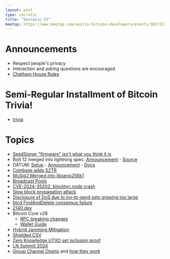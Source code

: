 ```yaml
---
layout: post
type: socratic
title: "Socratic 57"
meetup: https://www.meetup.com/austin-bitcoin-developers/events/301717248
---
```


# Announcements

- Respect people's privacy
- Interaction and asking questions are encouraged
- [Chatham House Rules](https://www.chathamhouse.org/about-us/chatham-house-rule)

# Semi-Regular Installment of Bitcoin Trivia!

- [trivia]()

# Topics

- [SeedSigner "firmware" isn't what you think it is](https://gist.github.com/kdmukai/e270dd1c7b53b8daea4a9fc1ac89847c)
- Bolt 12 merged into lightning spec: [Announcement](https://stacker.news/items/698612) - [Source](https://github.com/lightning/bolts/blob/master/12-offer-encoding.md)
- DATUM: [Setup](https://ocean.xyz/docs/datum-setup) - [Announcement](https://bitcoinmagazine.com/technical/aaron-oceans-datum-is-tackling-bitcoins-most-pressing-problem) - [Docs](https://ocean.xyz/docs/datum)
- [Coinbase adds S2TR](https://x.com/coinbaseassets/status/1843712761391399318?s=46&t=fmMSkrK7pqpQM0KQQmMMzg)
- [MuSig2 Merged into libsecp256k1](https://x.com/n1ckler/status/1843311745860849940)
- [Broadcast Pools](https://github.com/bitcoin/bitcoin/issues/30471)
- [CVE-2024-35202: blocktxn node crash](https://bitcoincore.org/en/2024/10/08/disclose-blocktxn-crash/)
- [Slow block propagation attack](https://bitcoincore.org/en/2024/10/08/disclose-mutated-blocks-hindering-propagation/)
- [Disclosure of DoS due to inv-to-send sets growing too large](https://bitcoincore.org/en/2024/10/08/disclose-large-inv-to-send/)
- [btcd FindAndDelete consensus failure](https://github.com/btcsuite/btcd/security/advisories/GHSA-27vh-h6mc-q6g8)
- [2140.dev](https://2140.dev/)
- Bitcoin Core v28
  - [RPC breaking changes](https://github.com/bitcoin/bitcoin/issues/31039)
  - [Wallet Guide](https://bitcoinops.org/en/bitcoin-core-28-wallet-integration-guide/)
- [Hybrid Jamming Mitigation](https://delvingbitcoin.org/t/hybrid-jamming-mitigation-results-and-updates/1147)
- [Shielded CSV](https://mailing-list.bitcoindevs.xyz/bitcoindev/b0afc5f2-4dcc-469d-b952-03eeac6e7d1b@gmail.com/)
- [Zero Knowledge UTXO set inclusion proof](https://delvingbitcoin.org/t/proving-utxo-set-inclusion-in-zero-knowledge/1142)
- [LN Summit 2024](https://delvingbitcoin.org/t/ln-summit-2024-notes-summary-commentary/1198)
- [Group Channel Opens](https://lightningnetwork.plus/posts/594) and [how they work](https://lightningnetwork.plus/posts/456)
